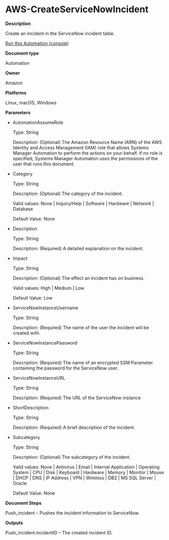 # AWS\-CreateServiceNowIncident<a name="automation-aws-createservicenowincident"></a>

**Description**

Create an incident in the ServiceNow incident table\.

[Run this Automation \(console\)](https://console.aws.amazon.com/systems-manager/automation/execute/AWS-CreateServiceNowIncident)

**Document type**

Automation

**Owner**

Amazon

**Platforms**

Linux, macOS, Windows

**Parameters**
+ AutomationAssumeRole

  Type: String

  Description: \(Optional\) The Amazon Resource Name \(ARN\) of the AWS Identity and Access Management \(IAM\) role that allows Systems Manager Automation to perform the actions on your behalf\. If no role is specified, Systems Manager Automation uses the permissions of the user that runs this document\.
+ Category 

  Type: String

  Description: \(Optional\) The category of the incident\.

  Valid values: None \| Inquiry/Help \| Software \| Hardware \| Network \| Database

  Default Value: None
+ Description

  Type: String

  Description: \(Required\) A detailed explanation on the incident\.
+ Impact

  Type: String

  Description: \(Optional\) The effect an incident has on business\.

  Valid values: High \| Medium \| Low

  Default Value: Low
+ ServiceNowInstanceUsername

  Type: String

  Description: \(Required\) The name of the user the incident will be created with\.
+ ServiceNowInstancePassword

  Type: String

  Description: \(Required\) The name of an encrypted SSM Parameter containing the password for the ServiceNow user\.
+ ServiceNowInstanceURL

  Type: String

  Description: \(Required\) The URL of the ServiceNow instance
+ ShortDescription

  Type: String

  Description: \(Required\) A brief description of the incident\.
+ Subcategory

  Type: String

  Description: \(Optional\) The subcategory of the incident\.

  Valid values: None \| Antivirus \| Email \| Internal Application \| Operating System \| CPU \| Disk \| Keyboard \| Hardware \| Memory \| Monitor \| Mouse \| DHCP \| DNS \| IP Address \| VPN \| Wireless \| DB2 \| MS SQL Server \| Oracle 

  Default Value: None

**Document Steps**

Push\_incident – Pushes the incident information to ServiceNow\.

**Outputs**

Push\_incident\.incidentID – The created incident ID\.